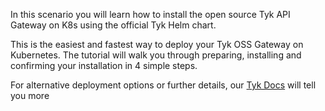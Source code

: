 In this scenario you will learn how to install the open source Tyk API Gateway on K8s using the official Tyk Helm chart.

This is the easiest and fastest way to deploy your Tyk OSS Gateway on Kubernetes. The tutorial will walk you through preparing, installing and confirming your installation in 4 simple steps.

For alternative deployment options or further details, our [Tyk Docs](https://tyk.io/docs "Tyk Docs") will tell you more